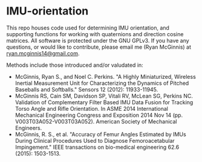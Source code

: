 # IMU-orientation
This repo houses code used for determining IMU orientation, and supporting functions for working with quaternions and direction cosine matrices.  All software is protected under the GNU GPLv3. If you have any questions, or would like to contribute, please email me (Ryan McGinnis) at ryan.mcginnis14@gmail.com.

Methods include those introduced and/or valudated in:
* McGinnis, Ryan S., and Noel C. Perkins. "A Highly Miniaturized, Wireless Inertial Measurement Unit for Characterizing the Dynamics of Pitched Baseballs and Softballs." Sensors 12 (2012): 11933-11945.
* McGinnis RS, Cain SM, Davidson SP, Vitali RV, McLean SG, Perkins NC. Validation of Complementary Filter Based IMU Data Fusion for Tracking Torso Angle and Rifle Orientation. In ASME 2014 International Mechanical Engineering Congress and Exposition 2014 Nov 14 (pp. V003T03A052-V003T03A052). American Society of Mechanical Engineers.
* McGinnis, R. S., et al. "Accuracy of Femur Angles Estimated by IMUs During Clinical Procedures Used to Diagnose Femoroacetabular Impingement." IEEE transactions on bio-medical engineering 62.6 (2015): 1503-1513.



